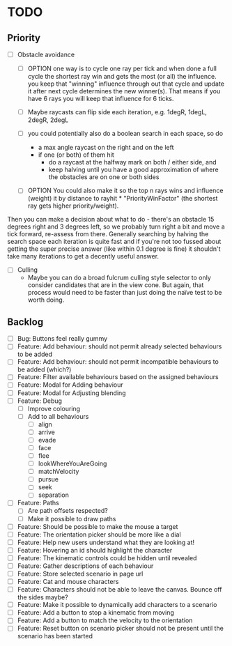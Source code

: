 # TODO

## Priority

- [ ] Obstacle avoidance

  - [ ] OPTION one way is to cycle one ray per tick and when done a full cycle
        the shortest ray win and gets the most (or all) the influence.
        you keep that "winning" influence through out that cycle and update it after next cycle determines the new winner(s). That means if you have 6 rays you will keep that influence for 6 ticks.

  - [ ] Maybe raycasts can flip side each iteration, e.g. 1degR, 1degL, 2degR, 2degL
  - [ ] you could potentially also do a boolean search in each space, so do
    - a max angle raycast on the right and on the left
    - if one (or both) of them hit
      - do a raycast at the halfway mark on both / either side, and
      - keep halving until you have a good approximation of where the obstacles are on one or both sides
  - [ ] OPTION You could also make it so the top n rays wins and influence (weight) it by distance to rayhit \* "PriorityWinFactor" (the shortest ray gets higher priority/weight).

Then you can make a decision about what to do - there's an obstacle 15 degrees
right and 3 degrees left, so we probably turn right a bit and move a tick
forward, re-assess from there. Generally searching by halving the search space
each iteration is quite fast and if you're not too fussed about getting the
super precise answer (like within 0.1 degree is fine) it shouldn't take many
iterations to get a decently useful answer.

- [ ] Culling
  - Maybe you can do a broad fulcrum culling style selector to only consider
    candidates that are in the view cone. But again, that process would need
    to be faster than just doing the naïve test to be worth doing.

## Backlog

- [ ] Bug: Buttons feel really gummy
- [ ] Feature: Add behaviour: should not permit already selected behaviours to be added
- [ ] Feature: Add behaviour: should not permit incompatible behaviours to be added (which?)
- [ ] Feature: Filter available behaviours based on the assigned behaviours
- [ ] Feature: Modal for Adding behaviour
- [ ] Feature: Modal for Adjusting blending
- [ ] Feature: Debug
  - [ ] Improve colouring
  - [ ] Add to all behaviours
    - [ ] align
    - [ ] arrive
    - [ ] evade
    - [ ] face
    - [ ] flee
    - [ ] lookWhereYouAreGoing
    - [ ] matchVelocity
    - [ ] pursue
    - [ ] seek
    - [ ] separation
- [ ] Feature: Paths
  - [ ] Are path offsets respected?
  - [ ] Make it possible to draw paths
- [ ] Feature: Should be possible to make the mouse a target
- [ ] Feature: The orientation picker should be more like a dial
- [ ] Feature: Help new users understand what they are looking at!
- [ ] Feature: Hovering an id should highlight the character
- [ ] Feature: The kinematic controls could be hidden until revealed
- [ ] Feature: Gather descriptions of each behaviour
- [ ] Feature: Store selected scenario in page url
- [ ] Feature: Cat and mouse characters
- [ ] Feature: Characters should not be able to leave the canvas. Bounce off the sides maybe?
- [ ] Feature: Make it possible to dynamically add characters to a scenario
- [ ] Feature: Add a button to stop a kinematic from moving
- [ ] Feature: Add a button to match the velocity to the orientation
- [ ] Feature: Reset button on scenario picker should not be present until the scenario has been started
